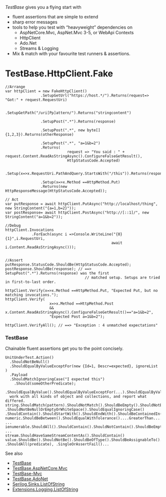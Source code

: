 ﻿*TestBase* gives you a flying start with 
- fluent assertions that are simple to extend
- sharp error messages
- tools to help you test with “heavyweight” dependencies on 
  - AspNetCore.Mvc, AspNet.Mvc 3-5, or WebApi Contexts
  - HttpClient
  - Ado.Net
  - Streams & Logging
- Mix & match with your favourite test runners & assertions.

# TestBase.HttpClient.Fake

```
//Arrange
var httpClient = new FakeHttpClient()
                .SetupGetUrl("https://host.*/").Returns(request=> "Got:" + request.RequestUri)
                
                .SetupGetPath("/uri[Pp]attern/").Returns("stringcontent")
                
                .SetupPost(".*").Returns(response)

                .SetupPost(".*", new byte[]{1,2,3}).Returns(otherResponse)

                .SetupPost(".*", "a=1&b=2")
                .Returns(
                            request => "You said : " + request.Content.ReadAsStringAsync().ConfigureFalseGetResult(),
                            HttpStatusCode.Accepted)

                .Setup(x=>x.RequestUri.PathAndQuery.StartsWith("/this")).Returns(response)
                
                .Setup(x=>x.Method ==HttpMethod.Put)
                .Returns(new HttpResponseMessage(HttpStatusCode.Accepted));

// Act
var putResponse = await httpClient.PutAsync("http://localhost/thing", new StringContent("{a=1,b=2}"));
var postResponse= await httpClient.PostAsync("http://[::1]/", new StringContent("a=1&b=2"));

//Debug
httpClient.Invocations
            .ForEach(async i =>Console.WriteLine("{0} {1}",i.RequestUri, 
                                                await i.Content.ReadAsStringAsync()));

            
//Assert
putResponse.StatusCode.ShouldBe(HttpStatusCode.Accepted);
postResponse.ShouldBe(response); // ==> SetupPost(".*").Returns(response) was the first 
                                    // matched setup. Setups are tried in first-to-last order.                                            

httpClient.Verify(x=>x.Method ==HttpMethod.Put, "Expected Put, but no matching invocations.");
httpClient.Verify(
                    x=>x.Method ==HttpMethod.Post 
                    && x.Content.ReadAsStringAsync().ConfigureFalseGetResult()=="a=1&b=2",
                    "Expected Post a=1&b=2");

httpClient.VerifyAll(); // ==> "Exception : 4 unmatched expectations"

```

### TestBase

Chainable fluent assertions get you to the point concisely.

```
UnitUnderTest.Action()
  .ShouldNotBeNull()
  .ShouldEqualByValueExceptFor(new {Id=1, Descr=expected}, ignoreList )
  .Payload
  .ShouldMatchIgnoringCase("I expected this")
	.Should(someOtherPredicate);

.ShouldEqualByValue().ShouldEqualByValueExceptFor(...).ShouldEqualByValueOnMembers()
  work with all kinds of object and collections, and report what differed.
string.ShouldMatch(pattern).ShouldNotMatch().ShouldBeEmpty().ShouldNotBeEmpty()
.ShouldNotBeNullOrEmptyOrWhiteSpace().ShouldEqualIgnoringCase()
.ShouldContain().ShouldStartWith().ShouldEndWith().ShouldBeContainedIn().ShouldBeOneOf().ShouldNotBeOneOf()
numeric.ShouldBeBetween().ShouldEqualWithTolerance()....GreaterThan....LessThan...GreaterOrEqualTo ...
ienumerable.ShouldAll().ShouldContain().ShouldNotContain().ShouldBeEmpty().ShouldNotBeEmpty() ...
stream.ShouldHaveSameStreamContentAs().ShouldContain()
value.ShouldBe().ShouldNotBe().ShouldBeOfType().ShouldBeAssignableTo()...
.ShouldAll(predicate), .SingleOrAssertFail()...

```

See also
 - [TestBase](https://www.nuget.org/packages/TestBase)
 - [TestBase.AspNetCore.Mvc](https://www.nuget.org/packages/TestBase.AspNetCore.Mvc)
 - [TestBase-Mvc](https://www.nuget.org/packages/TestBase-Mvc)
 - [TestBase.AdoNet](https://www.nuget.org/packages/TestBase.AdoNet)
 - [Serilog.Sinks.ListOfString](https://www.nuget.org/packages/Serilog.Sinks.Listofstring)
 - [Extensions.Logging.ListOfString](https://www.nuget.org/packages/Extensions.Logging.ListOfString)
